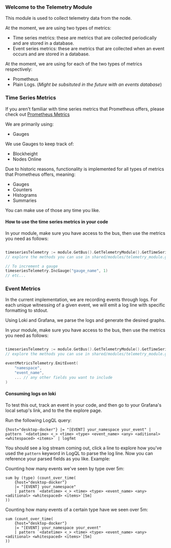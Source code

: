 ### Welcome to the Telemetry Module

This module is used to collect telemetry data from the node.

At the moment, we are using two types of metrics:

- Time series metrics: these are metrics that are collected periodically and are stored in a database.
- Event series metrics: these are metrics that are collected when an event occurs and are stored in a database.


At the moment, we are using for each of the two types of metrics respectively:

- Prometheus
- Plain Logs. (_Might be subsituted in the future with an events database_)


### Time Series Metrics

If you aren't familiar with time series metrics that Prometheus offers, please check out [Prometheus Metrics](https://prometheus.io/docs/concepts/metric_types/)


We are primarily using:

- Gauges

We use Gauges to keep track of:

- Blockheight
- Nodes Online

Due to historic reasons, functionality is implemented for all types of metrics that Prometheus offers, meaning:

- Gauges
- Counters
- Histograms
- Summaries

You can make use of those any time you like.

#### How to use the time series metrics in your code

In your module, make sure you have access to the bus, then use the metrics you need as follows:
```go

timeseriesTelemetry := module.GetBus().GetTelemetryModule().GetTimeSeriesAgent()
// explore the methods you can use in shared/modules/telemetry_module.go

// To increment a gauge
timeseriesTelemetry.IncGauge("gauge_name", 1)
// etc...
```

### Event Metrics

In the current implementation, we are recording events through logs. For each unique witnessing of a given event, we will emit a log line with specific formatting to stdout.

Using Loki and Grafana, we parse the logs and generate the desired graphs.

In your module, make sure you have access to the bus, then use the metrics you need as follows:
```go

timeseriesTelemetry := module.GetBus().GetTelemetryModule().GetTimeSeriesAgent()
// explore the methods you can use in shared/modules/telemetry_module.go

eventMetricsTelemetry.EmitEvent(
    "namespace",
    "event_name",
    ... // any other fields you want to include
)
```

#### Consuming logs on loki

To test this out, track an event in your code, and then go to your Grafana's local setup's link, and to the the explore page.

Run the following LogQL query:

```
{host="desktop-docker"} |= "[EVENT] your_namespace your_event" | pattern `<datetime> <_> <time> <type> <event_name> <any> <aditional> <whitespaced> <items>` | logfmt
```

You should see a log stream coming out, click a line to explore how you've used the `pattern` keyword in LogQL to parse the log line. Now you can reference your parsed fields as you like. Example:

Counting how many events we've seen by type over 5m:
```
sum by (type) (count_over_time(
    {host="desktop-docker"}
    |= "[EVENT] your_namespace"
    | pattern `<datetime> <_> <time> <type> <event_name> <any> <aditional> <whitespaced> <items>`[5m]
))
```
Counting how many events of a certain type have we seen over 5m:
```
sum (count_over_time(
    {host="desktop-docker"}
    |= "[EVENT] your_namespace your_event"
    | pattern `<datetime> <_> <time> <type> <event_name> <any> <aditional> <whitespaced> <items>`[5m]
))
```

